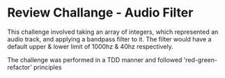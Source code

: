 # Review Challange - Audio Filter

This challenge involved taking an array of integers, which represented an audio track, and applying a bandpass filter to it. The filter would have a default upper & lower limit of 1000hz & 40hz respectively. 

The challenge was performed in a TDD manner and followed 'red-green-refactor' principles